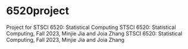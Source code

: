 # 6520project
Project for STSCI 6520: Statistical Computing
STSCI 6520: Statistical Computing, Fall 2023, Minjie Jia and Joia Zhang
STSCI 6520: Statistical Computing, Fall 2023, Minjie Jia and Joia Zhang
